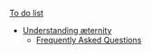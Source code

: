 [To do list][todo]
* [Understanding æternity][understandAE]
  * [Frequently Asked Questions][faq]

[todo]: https://github.com/aeternity/testnet/wiki/Wiki-Guidelines-&-To-Do's
[understandAE]: https://github.com/aeternity/testnet/wiki/Understanding-Aeternity
  [faq]: https://github.com/aeternity/testnet/wiki/Frequently-Asked-Questions
